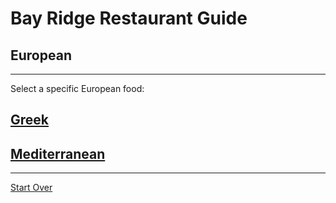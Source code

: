 # Bay Ridge Restaurant Guide
## European
---
Select a specific European food:

## [Greek](European/greek.md)

## [Mediterranean](European/mediterranean.md)

---
[Start Over](../home.md)
